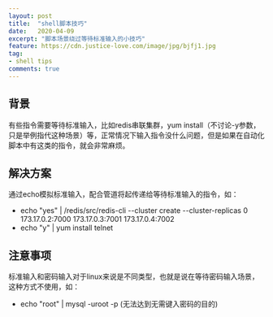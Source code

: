 ```yaml
---
layout: post
title:  "shell脚本技巧"
date:   2020-04-09
excerpt: "脚本场景绕过等待标准输入的小技巧"
feature: https://cdn.justice-love.com/image/jpg/bjfj1.jpg
tag:
- shell tips
comments: true
---
```


## 背景

有些指令需要等待标准输入，比如redis串联集群，yum install（不讨论-y参数，只是举例指代这种场景）等，正常情况下输入指令没什么问题，但是如果在自动化脚本中有这类的指令，就会非常麻烦。

## 解决方案

通过echo模拟标准输入，配合管道将起传递给等待标准输入的指令，如：

* echo "yes" \| /redis/src/redis-cli --cluster create  --cluster-replicas 0 173.17.0.2:7000 173.17.0.3:7001 173.17.0.4:7002
* echo "y" \| yum install telnet

## 注意事项

标准输入和密码输入对于linux来说是不同类型，也就是说在等待密码输入场景，这种方式不使用，如：

* echo "root" \| mysql -uroot -p (无法达到无需键入密码的目的)